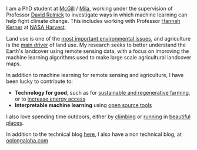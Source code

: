 I am a PhD student at [McGill](https://www.mcgill.ca/) / [Mila](https://mila.quebec/), working under the supervision of Professor [David Rolnick](https://davidrolnick.com/) to investigate ways in which machine learning can help fight climate change. This includes working with Professor [Hannah Kerner](https://hannah-rae.github.io/) at [NASA Harvest](https://nasaharvest.org/).

Land use is one of the [most important environmental issues](https://www.monbiot.com/2022/08/19/unholy-cow/), and agriculture is the [main driver](https://ourworldindata.org/land-use) of land use. My research seeks to better understand the Earth's landcover using remote sensing data, with a focus on improving the machine learning algorithms used to make large scale agricultural landcover maps.

In addition to machine learning for remote sensing and agriculture, I have been lucky to contribute to:
* **Technology for good**, such as for [sustainable and regenerative farming](https://www.smallrobotcompany.com/), or to [increase energy access](https://okrasolar.com/)
* **Interpretable machine learning** using [open source tools](https://github.com/slundberg/shap)

I also love spending time outdoors, either by [climbing](https://i2.wp.com/oolongaloha.com/wp-content/uploads/2020/09/1600244370139-1-scaled.jpg?strip=info&w=2000&ssl=1) or [running](https://i0.wp.com/oolongaloha.com/wp-content/uploads/2020/03/DJI_0070-1-scaled.jpg?w=2280&ssl=1) in [beautiful](https://i2.wp.com/oolongaloha.com/wp-content/uploads/2022/01/IMG_20211120_122140.jpg?strip=info&w=1254&ssl=1) [places](https://i2.wp.com/oolongaloha.com/wp-content/uploads/2019/08/IMG_4514.png?w=2280&ssl=1).

In addition to the technical blog [here](/blog), I also have a non technical blog, at [oolongaloha.com](http://oolongaloha.com)
